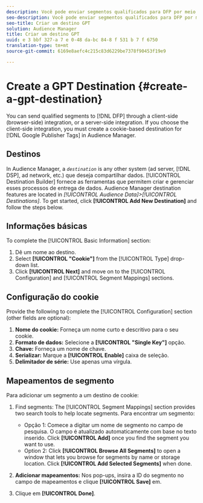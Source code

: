 ```yaml
---
description: Você pode enviar segmentos qualificados para DFP por meio de uma integração do lado do cliente (no navegador) ou uma integração do servidor. Se você escolher a integração do cliente, deverá criar um destino baseado em cookies para Tags do Google Publisher no Audience Manager.
seo-description: Você pode enviar segmentos qualificados para DFP por meio de uma integração do lado do cliente (no navegador) ou uma integração do servidor. Se você escolher a integração do cliente, deverá criar um destino baseado em cookies para Tags do Google Publisher no Audience Manager.
seo-title: Criar um destino GPT
solution: Audience Manager
title: Criar um destino GPT
uuid: e 3 bbf 327-a 7 e 0-48 da-bc 84-8 f 531 b 7 f 6750
translation-type: tm+mt
source-git-commit: 6169e8aefc4c215c83d6229be7378f90453f19e9

---
```



# Create a GPT Destination {#create-a-gpt-destination}

You can send qualified segments to [!DNL DFP] through a client-side (browser-side) integration, or a server-side integration. If you choose the client-side integration, you must create a cookie-based destination for [!DNL Google Publisher Tags] in Audience Manager.

## Destinos

In Audience Manager, a *`destination`* is any other system (ad server, [!DNL DSP], ad network, etc.) que deseja compartilhar dados. [!UICONTROL Destination Builder] fornece as ferramentas que permitem criar e gerenciar esses processos de entrega de dados. Audience Manager destination features are located in *[!UICONTROL Audience Data]&gt;[!UICONTROL Destinations]*. To get started, click **[!UICONTROL Add New Destination]** and follow the steps below.

## Informações básicas

To complete the [!UICONTROL Basic Information] section:

1. Dê um nome ao destino.
1. Select **[!UICONTROL "Cookie"]** from the [!UICONTROL Type] drop-down list.
1. Click **[!UICONTROL Next]** and move on to the [!UICONTROL Configuration] and [!UICONTROL Segment Mappings] sections.

## Configuração do cookie

Provide the following to complete the [!UICONTROL Configuration] section (other fields are optional):

1. **Nome do cookie:** Forneça um nome curto e descritivo para o seu cookie.
1. **Formato de dados:** Selecione a **[!UICONTROL "Single Key"]** opção.
1. **Chave:** Forneça um nome de chave.
1. **Serializar:** Marque a **[!UICONTROL Enable]** caixa de seleção.
1. **Delimitador de série:** Use apenas uma vírgula.

## Mapeamentos de segmento

Para adicionar um segmento a um destino de cookie:

1. Find segments: The [!UICONTROL Segment Mappings] section provides two search tools to help locate segments. Para encontrar um segmento:

   * Opção 1: Comece a digitar um nome de segmento no campo de pesquisa. O campo é atualizado automaticamente com base no texto inserido. Click **[!UICONTROL Add]** once you find the segment you want to use.
   * Option 2: Click **[!UICONTROL Browse All Segments]** to open a window that lets you browse for segments by name or storage location. Click **[!UICONTROL Add Selected Segments]** when done.

1. **Adicionar mapeamentos:** Nos pop-ups, insira a ID do segmento no campo de mapeamentos e clique **[!UICONTROL Save]** em.

1. Clique em **[!UICONTROL Done]**.